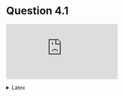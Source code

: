 # Question 4.1

![proof](https://latex.codecogs.com/png.latex?%5Cbg_white%20%5Cbegin%7Balign%7D%20y%20%26%3D%20%5Cfrac%7BM%7D%7B1&plus;Ce%5E%7B-rMx%7D%7D%20%5C%5C%20y%281%20&plus;%20Ce%5E%7B-rMx%7D%29%20%26%3D%20M%20%5C%5C%20y%20&plus;%20yCe%5E%7B-rMx%7D%20%26%3D%20M%20%5C%5C%20yCe%5E%7B-rMx%7D%20%26%3D%20M-y%5C%5C%20%5Cln%7B%5Cleft%20%7CyCe%5E%7B-rMx%7D%20%5Cright%20%7C%7D%20%26%3D%20%5Cln%7B%5Cleft%20%7CM-y%20%5Cright%20%7C%7D%20%5C%5C%20%5Cln%7B%5Cleft%20%7Cy%20%5Cright%20%7C%7D%20&plus;%20ln%7B%5Cleft%20%7C%20Ce%5E%7B-rMx%7D%20%5Cright%20%7C%7D%20%26%3D%20%5Cln%7B%5Cleft%20%7CM-y%20%5Cright%20%7C%7D%20%5C%5C%20%5Cln%7B%5Cleft%20%7Cy%20%5Cright%20%7C%7D%20-%20%5Cln%7B%5Cleft%20%7CM-y%20%5Cright%20%7C%7D%20%26%3D%20-%20%5Cln%7B%5Cleft%20%7C%20Ce%5E%7B-rMx%7D%20%5Cright%20%7C%7D%20%5C%5C%20%5Cln%7B%5Cleft%20%7C%5Cfrac%7By%7D%7BM%20-%20y%7D%20%5Cright%20%7C%7D%20%26%3D%20-%20%28%5Cln%7B%5Cleft%20%7C%20C%20%5Cright%20%7C%7D%20&plus;%20%5Cln%7B%5Cleft%20%7C%20e%5E%7B-rMx%7D%20%5Cright%20%7C%7D%29%20%5C%5C%20%26%3D%20-%20%5Cln%7B%5Cleft%20%7C%20C%20%5Cright%20%7C%7D%20-%20%5Cln%7B%5Cleft%20%7C%20e%5E%7B-rMx%7D%20%5Cright%20%7C%7D%20%5C%5C%20%26%3D%20%5Cln%7B%5Cleft%20%7C%20e%5E%7BrMx%7D%20%5Cright%20%7C%7D%20-%20%5Cln%7B%5Cleft%20%7C%20C%20%5Cright%20%7C%7D%20%5C%5C%20%26%3D%20rMx%20-%20%5Cln%7B%5Cleft%20%7C%20C%20%5Cright%20%7C%7D%20%5C%5C%20%26%3D%20rMx%20&plus;%20%5Cln%7B%5Cleft%20%7C%20%5Cfrac%7B1%7D%7BC%7D%20%5Cright%20%7C%7D%20%5Cend%7Balign%7D)

<details>
<summary>Latex</summary>

```latex
\begin{align}
y &= \frac{M}{1+Ce^{-rMx}} \\
y(1 + Ce^{-rMx}) &= M \\
y + yCe^{-rMx} &= M \\
yCe^{-rMx} &= M-y\\
\ln{\left |yCe^{-rMx}  \right |} &= \ln{\left |M-y \right |} \\
\ln{\left |y \right |} + ln{\left | Ce^{-rMx}  \right |} &= \ln{\left |M-y \right |} \\
\ln{\left |y \right |} - \ln{\left |M-y \right |} &= - \ln{\left | Ce^{-rMx}  \right |} \\
\ln{\left |\frac{y}{M - y} \right |} &= - (\ln{\left | C \right |} + \ln{\left | e^{-rMx} \right |}) \\
&= - \ln{\left | C \right |} - \ln{\left | e^{-rMx} \right |} \\
&= \ln{\left | e^{rMx} \right |} - \ln{\left | C \right |} \\
&= rMx - \ln{\left | C \right |} \\
&= rMx + \ln{\left | \frac{1}{C} \right |}
\end{align}
```

</details>

